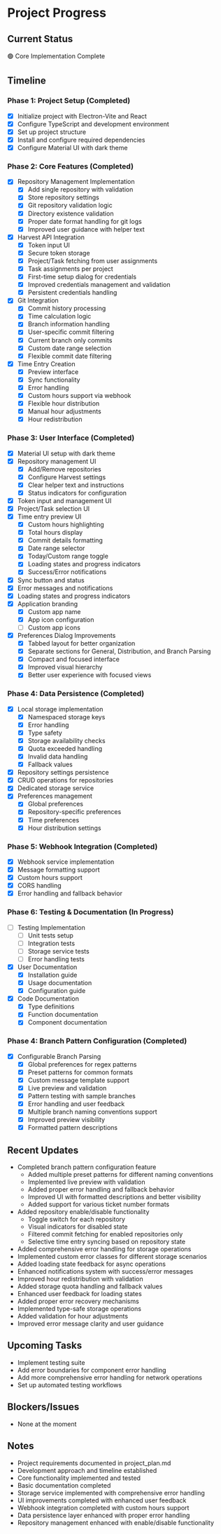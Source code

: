 # Project Progress

## Current Status
🟢 Core Implementation Complete

## Timeline

### Phase 1: Project Setup (Completed)
- [x] Initialize project with Electron-Vite and React
- [x] Configure TypeScript and development environment
- [x] Set up project structure
- [x] Install and configure required dependencies
- [x] Configure Material UI with dark theme

### Phase 2: Core Features (Completed)
- [x] Repository Management Implementation
  - [x] Add single repository with validation
  - [x] Store repository settings
  - [x] Git repository validation logic
  - [x] Directory existence validation
  - [x] Proper date format handling for git logs
  - [x] Improved user guidance with helper text
- [x] Harvest API Integration
  - [x] Token input UI
  - [x] Secure token storage
  - [x] Project/Task fetching from user assignments
  - [x] Task assignments per project
  - [x] First-time setup dialog for credentials
  - [x] Improved credentials management and validation
  - [x] Persistent credentials handling
- [x] Git Integration
  - [x] Commit history processing
  - [x] Time calculation logic
  - [x] Branch information handling
  - [x] User-specific commit filtering
  - [x] Current branch only commits
  - [x] Custom date range selection
  - [x] Flexible commit date filtering
- [x] Time Entry Creation
  - [x] Preview interface
  - [x] Sync functionality
  - [x] Error handling
  - [x] Custom hours support via webhook
  - [x] Flexible hour distribution
  - [x] Manual hour adjustments
  - [x] Hour redistribution

### Phase 3: User Interface (Completed)
- [x] Material UI setup with dark theme
- [x] Repository management UI
  - [x] Add/Remove repositories
  - [x] Configure Harvest settings
  - [x] Clear helper text and instructions
  - [x] Status indicators for configuration
- [x] Token input and management UI
- [x] Project/Task selection UI
- [x] Time entry preview UI
  - [x] Custom hours highlighting
  - [x] Total hours display
  - [x] Commit details formatting
  - [x] Date range selector
  - [x] Today/Custom range toggle
  - [x] Loading states and progress indicators
  - [x] Success/Error notifications
- [x] Sync button and status
- [x] Error messages and notifications
- [x] Loading states and progress indicators
- [x] Application branding
  - [x] Custom app name
  - [x] App icon configuration
  - [ ] Custom app icons
- [x] Preferences Dialog Improvements
  - [x] Tabbed layout for better organization
  - [x] Separate sections for General, Distribution, and Branch Parsing
  - [x] Compact and focused interface
  - [x] Improved visual hierarchy
  - [x] Better user experience with focused views

### Phase 4: Data Persistence (Completed)
- [x] Local storage implementation
  - [x] Namespaced storage keys
  - [x] Error handling
  - [x] Type safety
  - [x] Storage availability checks
  - [x] Quota exceeded handling
  - [x] Invalid data handling
  - [x] Fallback values
- [x] Repository settings persistence
- [x] CRUD operations for repositories
- [x] Dedicated storage service
- [x] Preferences management
  - [x] Global preferences
  - [x] Repository-specific preferences
  - [x] Time preferences
  - [x] Hour distribution settings

### Phase 5: Webhook Integration (Completed)
- [x] Webhook service implementation
- [x] Message formatting support
- [x] Custom hours support
- [x] CORS handling
- [x] Error handling and fallback behavior

### Phase 6: Testing & Documentation (In Progress)
- [ ] Testing Implementation
  - [ ] Unit tests setup
  - [ ] Integration tests
  - [ ] Storage service tests
  - [ ] Error handling tests
- [x] User Documentation
  - [x] Installation guide
  - [x] Usage documentation
  - [x] Configuration guide
- [x] Code Documentation
  - [x] Type definitions
  - [x] Function documentation
  - [x] Component documentation

### Phase 4: Branch Pattern Configuration (Completed)
- [X] Configurable Branch Parsing
  - [X] Global preferences for regex patterns
  - [X] Preset patterns for common formats
  - [X] Custom message template support
  - [X] Live preview and validation
  - [X] Pattern testing with sample branches
  - [X] Error handling and user feedback
  - [X] Multiple branch naming conventions support
  - [X] Improved preview visibility
  - [X] Formatted pattern descriptions

## Recent Updates
- Completed branch pattern configuration feature
  - Added multiple preset patterns for different naming conventions
  - Implemented live preview with validation
  - Added proper error handling and fallback behavior
  - Improved UI with formatted descriptions and better visibility
  - Added support for various ticket number formats
- Added repository enable/disable functionality
  - Toggle switch for each repository
  - Visual indicators for disabled state
  - Filtered commit fetching for enabled repositories only
  - Selective time entry syncing based on repository state
- Added comprehensive error handling for storage operations
- Implemented custom error classes for different storage scenarios
- Added loading state feedback for async operations
- Enhanced notifications system with success/error messages
- Improved hour redistribution with validation
- Added storage quota handling and fallback values
- Enhanced user feedback for loading states
- Added proper error recovery mechanisms
- Implemented type-safe storage operations
- Added validation for hour adjustments
- Improved error message clarity and user guidance

## Upcoming Tasks
- Implement testing suite
- Add error boundaries for component error handling
- Add more comprehensive error handling for network operations
- Set up automated testing workflows

## Blockers/Issues
- None at the moment

## Notes
- Project requirements documented in project_plan.md
- Development approach and timeline established
- Core functionality implemented and tested
- Basic documentation completed
- Storage service implemented with comprehensive error handling
- UI improvements completed with enhanced user feedback
- Webhook integration completed with custom hours support
- Data persistence layer enhanced with proper error handling
- Repository management enhanced with enable/disable functionality
